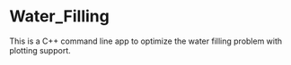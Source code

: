 # Water_Filling
This is a C++ command line app to optimize the water filling problem with plotting support.
